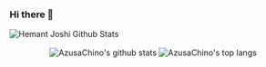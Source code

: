 ### Hi there 👋

<!--
**AzusaChino/AzusaChino** is a ✨ _special_ ✨ repository because its `README.md` (this file) appears on your GitHub profile.

Here are some ideas to get you started:

- 🔭 I’m currently working on ...
- 🌱 I’m currently learning ...
- 👯 I’m looking to collaborate on ...
- 🤔 I’m looking for help with ...
- 💬 Ask me about ...
- 📫 How to reach me: ...
- 😄 Pronouns: ...
- ⚡ Fun fact: ...
-->
![Hemant Joshi Github Stats](https://github-readme-stats.vercel.app/api?username=AzusaChino&show_icons=true&title_color=fff&icon_color=79ff97&text_color=9f9f9f&bg_color=151515&hide=["contribs"])
<p align='center'>
  <img align="center" src="https://github-readme-stats.vercel.app/api?username=AzusaChino&bg_color=071A2C&icon_color=4194FD&show_icons=true&count_private=true&theme=tokyonight&line_height=27&text_color=FFFFFF" alt="AzusaChino's github stats"/>

  <img align="center" src="https://github-readme-stats.vercel.app/api/top-langs/?username=AzusaChino&bg_color=071A2C&text_color=FFFFFF" alt="AzusaChino's top langs"/>
</p>
